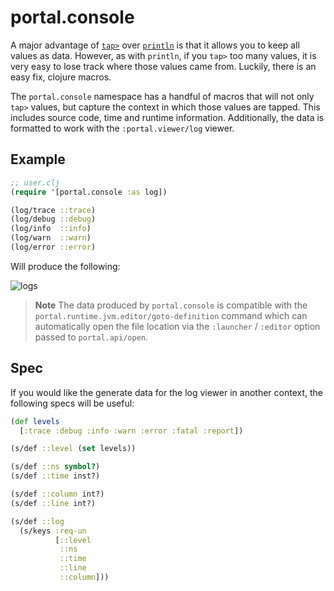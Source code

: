 # portal.console

A major advantage of [`tap>`](https://clojuredocs.org/clojure.core/tap%3E) over
[`println`](https://clojuredocs.org/clojure.core/println) is that it allows you
to keep all values as data. However, as with `println`, if you `tap>` too many
values, it is very easy to lose track where those values came from. Luckily,
there is an easy fix, clojure macros.

The `portal.console` namespace has a handful of macros that will not only `tap>`
values, but capture the context in which those values are tapped. This includes
source code, time and runtime information. Additionally, the data is formatted
to work with the `:portal.viewer/log` viewer.

## Example

```clojure
;; user.clj
(require '[portal.console :as log])

(log/trace ::trace)
(log/debug ::debug)
(log/info  ::info)
(log/warn  ::warn)
(log/error ::error)
```

Will produce the following:

![logs](https://user-images.githubusercontent.com/1986211/196558924-d07fa896-2550-427e-b437-9a6f83fba1fb.png)

> **Note**
> The data produced by `portal.console` is compatible with the
> `portal.runtime.jvm.editor/goto-definition` command which can automatically
> open the file location via the `:launcher` / `:editor` option passed to
> `portal.api/open`.

## Spec

If you would like the generate data for the log viewer in another context, the
following specs will be useful:

```clojure
(def levels
  [:trace :debug :info :warn :error :fatal :report])

(s/def ::level (set levels))

(s/def ::ns symbol?)
(s/def ::time inst?)

(s/def ::column int?)
(s/def ::line int?)

(s/def ::log
  (s/keys :req-un
          [::level
           ::ns
           ::time
           ::line
           ::column]))
```
